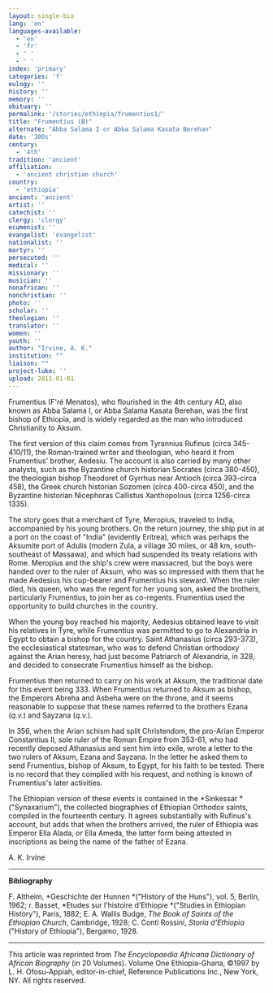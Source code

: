 ```yaml
---
layout: single-bio
lang: 'en'
languages-available:
  - 'en'
  - 'fr'
  - ' '
  - ' '
index: 'primary'
categories: 'f'
eulogy: ''
history: ''
memory: ''
obituary: ''
permalink: '/stories/ethiopia/frumentius1/'
title: "Frumentius (B)"
alternate: "Abba Salama I or Abba Salama Kasata Berehan"
date: '300s'
century:
  - '4th'
tradition: 'ancient'
affiliation:
  - 'ancient christian church'
country:
  - 'ethiopia'
ancient: 'ancient'
artist: ''
catechist: ''
clergy: 'clergy'
ecumenist: ''
evangelist: 'evangelist'
nationalist: ''
martyr: ''
persecuted: ''
medical: ''
missionary: ''
musician: ''
nonafrican: ''
nonchristian: ''
photo: ''
scholar: ''
theologian: ''
translator: ''
women: ''
youth: ''
author: "Irvine, A. K."
institution: ""
liaison: ""
project-luke: ''
upload: 2011-01-01
---
```




Frumentius (F'ré Menatos), who flourished in the 4th century AD, also known as Abba Salama I, or Abba Salama Kasata Berehan, was the first bishop of Ethiopia, and is widely regarded as the man who introduced Christianity to Aksum.

The first version of this claim comes from Tyrannius Rufinus (circa 345-410/11), the Roman-trained writer and theologian, who heard it from Frumentius' brother, Aedesiu. The account is also carried by many other analysts, such as the Byzantine church historian Socrates (circa 380-450), the theologian bishop Theodoret of Gyrrhus near Antioch (circa 393-circa 458), the Greek church historian Sozomen (circa 400-circa 450), and the Byzantine historian Nicephoras Callistus Xanthopolous (circa 1256-circa 1335).

The story goes that a merchant of Tyre, Meropius, traveled to India, accompanied by his young brothers. On the return journey, the ship put in at a port on the coast of "India" (evidently Eritrea), which was perhaps the Aksumite port of Adulis (modern Zula, a village 30 miles, or 48 km, south-southeast of Massawa), and which had suspended its treaty relations with Rome. Meropius and the ship's crew were massacred, but the boys were handed over to the ruler of Aksum, who was so impressed with them that he made Aedesius his cup-bearer and Frumentius his steward. When the ruler died, his queen, who was the regent for her young son, asked the brothers, particularly Frumentius, to join her as co-regents. Frumentius used the opportunity to build churches in the country.

When the young boy reached his majority, Aedesius obtained leave to visit his relatives in Tyre, while Frumentius was permitted to go to Alexandria in Egypt to obtain a bishop for the country. Saint Athanasius (circa 293-373), the ecclesiastical statesman, who was to defend Christian orthodoxy against the Arian heresy, had just become Patriarch of Alexandria, in 328, and decided to consecrate Frumentius himself as the bishop.

Frumentius then returned to carry on his work at Aksum, the traditional date for this event being 333. When Frumentius returned to Aksum as bishop, the Emperors Abreha and Asbeha were on the throne, and it seems reasonable to suppose that these names referred to the brothers Ezana (*q.v.*) and Sayzana (*q.v.*).

In 356, when the Arian schism had split Christendom, the pro-Arian Emperor Constantius II, sole ruler of the Roman Empire from 353-61, who had recently deposed Athanasius and sent him into exile, wrote a letter to the two rulers of Aksum, Ezana and Sayzana. In the letter he asked them to send Frumentius, bishop of Aksum, to Egypt, for his faith to be tested. There is no record that they complied with his request, and nothing is known of Frumentius's later activities.

The Ethiopian version of these events is contained in the *Sinkessar *("Synaxarium"), the collected biographies of Ethiopian Orthodox saints, compiled in the fourteenth century. It agrees substantially with Rufinus's account, but adds that when the brothers arrived, the ruler of Ethiopia was Emperor Ella Alada, or Ella Ameda, the latter form being attested in inscriptions as being the name of the father of Ezana.

A. K. Irvine

---

**Bibliography**

F.  Altheim, *Geschichte der Hunnen *("History of the Huns"), vol. 5, Berlin, 1962; r. Basset, *Etudes sur l'histoire d'Ethiopie *("Studies in Ethiopian History"), Paris, 1882; E. A. Wallis Budge, *The Book of Saints of the Ethiopian Church*, Cambridge, 1928; C. Conti Rossini, *Storia d'Ethiopia* ("History of Ethiopia"), Bergamo, 1928.

---

This article was reprinted from *The Encyclopaedia Africana Dictionary of African Biography* (in 20 Volumes). Volume One Ethiopia-Ghana, &copy;1997 by L. H. Ofosu-Appiah, editor-in-chief, Reference Publications Inc., New York, NY. All rights reserved.
